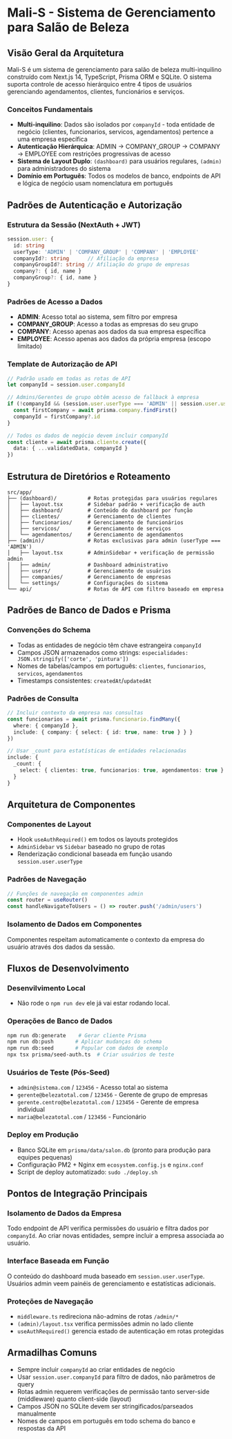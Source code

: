 # Mali-S - Sistema de Gerenciamento para Salão de Beleza

## Visão Geral da Arquitetura

Mali-S é um sistema de gerenciamento para salão de beleza multi-inquilino construído com Next.js 14, TypeScript, Prisma ORM e SQLite. O sistema suporta controle de acesso hierárquico entre 4 tipos de usuários gerenciando agendamentos, clientes, funcionários e serviços.

### Conceitos Fundamentais

- **Multi-inquilino**: Dados são isolados por `companyId` - toda entidade de negócio (clientes, funcionarios, servicos, agendamentos) pertence a uma empresa específica
- **Autenticação Hierárquica**: ADMIN → COMPANY_GROUP → COMPANY → EMPLOYEE com restrições progressivas de acesso
- **Sistema de Layout Duplo**: `(dashboard)` para usuários regulares, `(admin)` para administradores do sistema
- **Domínio em Português**: Todos os modelos de banco, endpoints de API e lógica de negócio usam nomenclatura em português

## Padrões de Autenticação e Autorização

### Estrutura da Sessão (NextAuth + JWT)
```typescript
session.user: {
  id: string
  userType: 'ADMIN' | 'COMPANY_GROUP' | 'COMPANY' | 'EMPLOYEE'
  companyId?: string      // Afiliação da empresa
  companyGroupId?: string // Afiliação do grupo de empresas
  company?: { id, name }
  companyGroup?: { id, name }
}
```

### Padrões de Acesso a Dados
- **ADMIN**: Acesso total ao sistema, sem filtro por empresa
- **COMPANY_GROUP**: Acesso a todas as empresas do seu grupo
- **COMPANY**: Acesso apenas aos dados da sua empresa específica
- **EMPLOYEE**: Acesso apenas aos dados da própria empresa (escopo limitado)

### Template de Autorização de API
```typescript
// Padrão usado em todas as rotas de API
let companyId = session.user.companyId

// Admins/Gerentes de grupo obtêm acesso de fallback à empresa
if (!companyId && (session.user.userType === 'ADMIN' || session.user.userType === 'COMPANY_GROUP')) {
  const firstCompany = await prisma.company.findFirst()
  companyId = firstCompany?.id
}

// Todos os dados de negócio devem incluir companyId
const cliente = await prisma.cliente.create({
  data: { ...validatedData, companyId }
})
```

## Estrutura de Diretórios e Roteamento

```
src/app/
├── (dashboard)/          # Rotas protegidas para usuários regulares
│   ├── layout.tsx        # Sidebar padrão + verificação de auth
│   ├── dashboard/        # Conteúdo do dashboard por função
│   ├── clientes/         # Gerenciamento de clientes
│   ├── funcionarios/     # Gerenciamento de funcionários
│   ├── servicos/         # Gerenciamento de serviços
│   └── agendamentos/     # Gerenciamento de agendamentos
├── (admin)/              # Rotas exclusivas para admin (userType === 'ADMIN')
│   ├── layout.tsx        # AdminSidebar + verificação de permissão admin
│   ├── admin/            # Dashboard administrativo
│   ├── users/            # Gerenciamento de usuários
│   ├── companies/        # Gerenciamento de empresas
│   └── settings/         # Configurações do sistema
└── api/                  # Rotas de API com filtro baseado em empresa
```

## Padrões de Banco de Dados e Prisma

### Convenções do Schema
- Todas as entidades de negócio têm chave estrangeira `companyId`
- Campos JSON armazenados como strings: `especialidades: JSON.stringify(['corte', 'pintura'])`
- Nomes de tabelas/campos em português: `clientes`, `funcionarios`, `servicos`, `agendamentos`
- Timestamps consistentes: `createdAt`/`updatedAt`

### Padrões de Consulta
```typescript
// Incluir contexto da empresa nas consultas
const funcionarios = await prisma.funcionario.findMany({
  where: { companyId },
  include: { company: { select: { id: true, name: true } } }
})

// Usar _count para estatísticas de entidades relacionadas
include: {
  _count: {
    select: { clientes: true, funcionarios: true, agendamentos: true }
  }
}
```

## Arquitetura de Componentes

### Componentes de Layout
- Hook `useAuthRequired()` em todos os layouts protegidos
- `AdminSidebar` vs `Sidebar` baseado no grupo de rotas
- Renderização condicional baseada em função usando `session.user.userType`

### Padrões de Navegação
```typescript
// Funções de navegação em componentes admin
const router = useRouter()
const handleNavigateToUsers = () => router.push('/admin/users')
```

### Isolamento de Dados em Componentes
Componentes respeitam automaticamente o contexto da empresa do usuário através dos dados da sessão.

## Fluxos de Desenvolvimento

### Desenvilvimento Local
- Não rode o ```npm run dev``` ele já vai estar rodando local.

### Operações de Banco de Dados
```bash
npm run db:generate    # Gerar cliente Prisma
npm run db:push       # Aplicar mudanças do schema
npm run db:seed       # Popular com dados de exemplo
npx tsx prisma/seed-auth.ts  # Criar usuários de teste
```

### Usuários de Teste (Pós-Seed)
- `admin@sistema.com` / `123456` - Acesso total ao sistema
- `gerente@belezatotal.com` / `123456` - Gerente de grupo de empresas
- `gerente.centro@belezatotal.com` / `123456` - Gerente de empresa individual
- `maria@belezatotal.com` / `123456` - Funcionário

### Deploy em Produção
- Banco SQLite em `prisma/data/salon.db` (pronto para produção para equipes pequenas)
- Configuração PM2 + Nginx em `ecosystem.config.js` e `nginx.conf`
- Script de deploy automatizado: `sudo ./deploy.sh`

## Pontos de Integração Principais

### Isolamento de Dados da Empresa
Todo endpoint de API verifica permissões do usuário e filtra dados por `companyId`. Ao criar novas entidades, sempre incluir a empresa associada ao usuário.

### Interface Baseada em Função
O conteúdo do dashboard muda baseado em `session.user.userType`. Usuários admin veem painéis de gerenciamento e estatísticas adicionais.

### Proteções de Navegação
- `middleware.ts` redireciona não-admins de rotas `/admin/*`
- `(admin)/layout.tsx` verifica permissões admin no lado cliente
- `useAuthRequired()` gerencia estado de autenticação em rotas protegidas

## Armadilhas Comuns

- Sempre incluir `companyId` ao criar entidades de negócio
- Usar `session.user.companyId` para filtro de dados, não parâmetros de query
- Rotas admin requerem verificações de permissão tanto server-side (middleware) quanto client-side (layout)
- Campos JSON no SQLite devem ser stringificados/parseados manualmente
- Nomes de campos em português em todo schema do banco e respostas da API